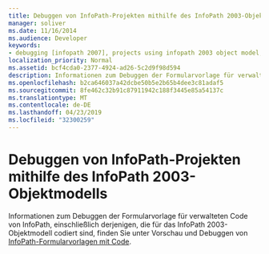 ```yaml
---
title: Debuggen von InfoPath-Projekten mithilfe des InfoPath 2003-Objektmodells
manager: soliver
ms.date: 11/16/2014
ms.audience: Developer
keywords:
- debugging [infopath 2007], projects using infopath 2003 object model,InfoPath 2007, debugging,projects [InfoPath 2007], debugging
localization_priority: Normal
ms.assetid: bcf4cda0-2377-4924-ad26-5c2d9f98d594
description: Informationen zum Debuggen der Formularvorlage für verwalteten Code von InfoPath, einschließlich derjenigen, die für das InfoPath 2003-Objektmodell codiert sind, finden Sie unter Vorschau und Debuggen von InfoPath-Formularvorlagen mit Code.
ms.openlocfilehash: b2ca646037a42dcbe50b5e2b65b4dee3c81adaf5
ms.sourcegitcommit: 8fe462c32b91c87911942c188f3445e85a54137c
ms.translationtype: MT
ms.contentlocale: de-DE
ms.lasthandoff: 04/23/2019
ms.locfileid: "32300259"
---
```

# <a name="debug-infopath-projects-using-the-infopath-2003-object-model"></a>Debuggen von InfoPath-Projekten mithilfe des InfoPath 2003-Objektmodells

Informationen zum Debuggen der Formularvorlage für verwalteten Code von InfoPath, einschließlich derjenigen, die für das InfoPath 2003-Objektmodell codiert sind, finden Sie unter Vorschau und Debuggen von [InfoPath-Formularvorlagen mit Code](how-to-preview-and-debug-infopath-form-templates-with-code.md).
  

